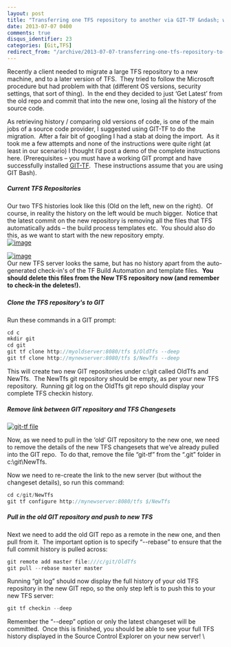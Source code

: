 ```yaml
---
layout: post
title: "Transferring one TFS repository to another via GIT-TF &ndash; with history!"
date: 2013-07-07 0400
comments: true
disqus_identifier: 23
categories: [Git,TFS]
redirect_from: "/archive/2013-07-07-transferring-one-tfs-repository-to-another-via-git-tf-ndash-with.aspx/"
---
```

Recently a client needed to migrate a large TFS repository to a new
machine, and to a later version of TFS.  They tried to follow the
Microsoft procedure but had problem with that (different OS versions,
security settings, that sort of thing).  In the end they decided to just
‘Get Latest’ from the old repo and commit that into the new one, losing
all the history of the source code.

As retrieving history / comparing old versions of code, is one of the
main jobs of a source code provider, I suggested using GIT-TF to do the
migration.  After a fair bit of googling I had a stab at doing the
import.  As it took me a few attempts and none of the instructions were
quite right (at least in our scenario) I thought I’d post a demo of the
complete instructions here. (Prerequisites – you must have a working GIT
prompt and have successfully installed
[GIT-TF](http://gittf.codeplex.com/).  These instructions assume that
you are using GIT Bash).

##### Current TFS Repositories

Our two TFS histories look like this (Old on the left, new on the
right).  Of course, in reality the history on the left would be much
bigger.  Notice that the latest commit on the new repository is removing
all the files that TFS automatically adds – the build process templates
etc.  You should also do this, as we want to start with the new
repository empty. \
[![image](http://blog.simonlovely.com/Transferring-one-TFS-repository-to-anoth_1153D/image_thumb.png "image")](http://blog.simonlovely.com/Transferring-one-TFS-repository-to-anoth_1153D/image.png)

[![image](http://blog.simonlovely.com/Transferring-one-TFS-repository-to-anoth_1153D/image_thumb_3.png "image")](http://blog.simonlovely.com/Transferring-one-TFS-repository-to-anoth_1153D/image_3.png)
\
Our new TFS server looks the same, but has no history apart from the
auto-generated check-in's of the TF Build Automation and template
files.  **You should delete this files from the New TFS repository now
(and remember to check-in the deletes!).**

##### 

##### Clone the TFS repository's to GIT

Run these commands in a GIT prompt:

```csharp
cd c
mkdir git
cd git
git tf clone http://myoldserver:8080/tfs $/OldTfs --deep
git tf clone http://mynewserver:8080/tfs $/NewTfs --deep
```

This will create two new GIT repositories under c:\\git called OldTfs
and NewTfs.  The NewTfs git repository should be empty, as per your new
TFS repository.  Running git log on the OldTfs git repo should display
your complete TFS checkin history.

##### Remove link between GIT repository and TFS Changesets

[![git-tf
file](http://blog.simonlovely.com/Transferring-one-TFS-repository-to-anoth_1153D/git-tf-file_thumb.jpg "git-tf file")](http://blog.simonlovely.com/Transferring-one-TFS-repository-to-anoth_1153D/git-tf-file.jpg)

Now, as we need to pull in the ‘old’ GIT repository to the new one, we
need to remove the details of the new TFS changesets that we’ve already
pulled into the GIT repo.  To do that, remove the file “git-tf” from the
“.git” folder in c:\\git\\NewTfs.

Now we need to re-create the link to the new server (but without the
changeset details), so run this command:

```csharp
cd c/git/NewTfs 
git tf configure http://mynewserver:8080/tfs $/NewTfs
```

##### Pull in the old GIT repository and push to new TFS

Next we need to add the old GIT repo as a remote in the new one, and
then pull from it.  The important option is to specify “--rebase” to
ensure that the full commit history is pulled across:

```csharp
git remote add master file:///c/git/OldTfs
git pull --rebase master master
```

Running “git log” should now display the full history of your old TFS
repository in the new GIT repo, so the only step left is to push this to
your new TFS server:

```csharp
git tf checkin --deep
```

Remember the “--deep” option or only the latest changeset will be
committed.  Once this is finished, you should be able to see your full
TFS history displayed in the Source Control Explorer on your new server!
\


